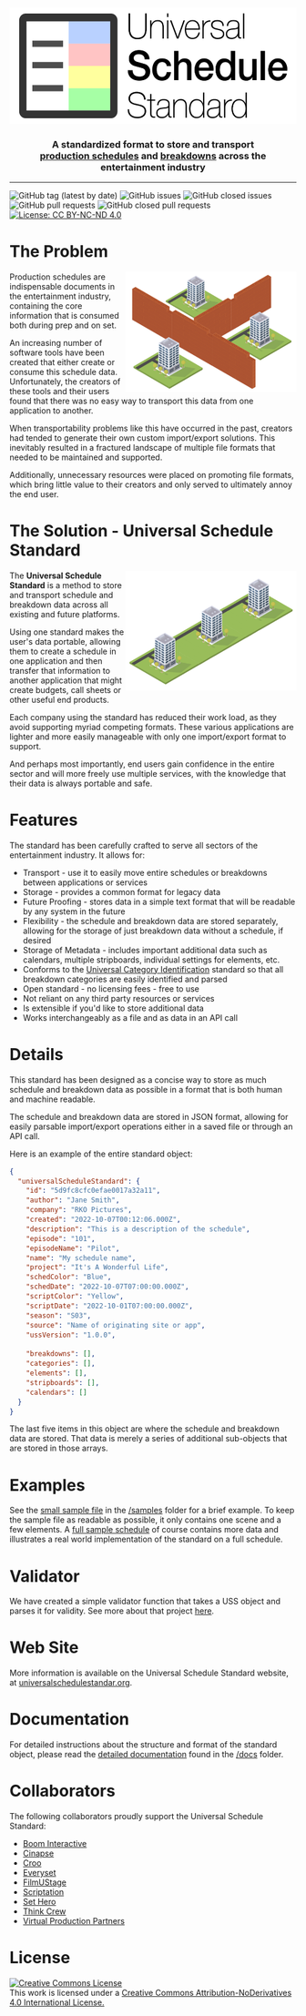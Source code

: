 <p align="center">
  <img src="images/uss_logo-01.svg" alt="USS Logo" width="537" height="205">
</p>

<h3 align="center" style="margin-bottom: 16px">A standardized format to store and transport <br /><a href="https://en.wikipedia.org/wiki/Shooting_schedule">production schedules</a> and <a href="https://en.wikipedia.org/wiki/Script_breakdown">breakdowns</a> across the entertainment industry</h3>

---

![GitHub tag (latest by date)](https://img.shields.io/github/v/tag/universalschedulestandard/UniversalScheduleStandard)
![GitHub issues](https://img.shields.io/github/issues/universalschedulestandard/UniversalScheduleStandard)
![GitHub closed issues](https://img.shields.io/github/issues-closed/universalschedulestandard/UniversalScheduleStandard)
![GitHub pull requests](https://img.shields.io/github/issues-pr/universalschedulestandard/UniversalScheduleStandard?color=yellow)
![GitHub closed pull requests](https://img.shields.io/github/issues-pr-closed/universalschedulestandard/UniversalScheduleStandard?color=yellow)
[![License: CC BY-NC-ND 4.0](https://img.shields.io/badge/License-CC_BY--NC--ND_4.0-lightgrey.svg)](https://creativecommons.org/licenses/by-nc-nd/4.0/)

# The Problem

<img src="images/no_communication.png" alt="No Communication" width="300" height="211" align="right"/>

Production schedules are indispensable documents in the entertainment industry, containing the core information that is consumed both during prep and on set. 

An increasing number of software tools have been created that either create or consume this schedule data. Unfortunately, the creators of these tools and their users found that there was no easy way to transport this data from one application to another. 

When transportability problems like this have occurred in the past, creators had tended to generate their own custom import/export solutions. This inevitably resulted in a fractured landscape of multiple file formats that needed to be maintained and supported.

Additionally, unnecessary resources were placed on promoting file formats, which bring little value to their creators and only served to ultimately annoy the end user. 

# The Solution - **Universal Schedule Standard**

<img src="images/communication.png" alt="Communication" width="300" height="211" align="right"/>

The **Universal Schedule Standard** is a method to store and transport schedule and breakdown data across all existing and future platforms. 

Using one standard makes the user's data portable, allowing them to create a schedule in one application and then transfer that information to another application that might create budgets, call sheets or other useful end products. 

Each company using the standard has reduced their work load, as they avoid supporting myriad competing formats. These various applications are lighter and more easily manageable with only one import/export format to support. 

And perhaps most importantly, end users gain confidence in the entire sector and will more freely use multiple services, with the knowledge that their data is always portable and safe. 

# Features

The standard has been carefully crafted to serve all sectors of the entertainment industry. It allows for:

- Transport - use it to easily move entire schedules or breakdowns between applications or services
- Storage - provides a common format for legacy data
- Future Proofing - stores data in a simple text format that will be readable by any system in the future
- Flexibility - the schedule and breakdown data are stored separately, allowing for the storage of just breakdown data without a schedule, if desired
- Storage of Metadata - includes important additional data such as calendars, multiple stripboards, individual settings for elements, etc.
- Conforms to the [Universal Category Identification](https://github.com/thinkcrew/UniversalCategoryIdentification) standard so that all breakdown categories are easily identified and parsed
- Open standard - no licensing fees - free to use
- Not reliant on any third party resources or services
- Is extensible if you'd like to store additional data
- Works interchangeably as a file and as data in an API call

# Details

This standard has been designed as a concise way to store as much schedule and breakdown data as possible in a format that is both human and machine readable.

The schedule and breakdown data are stored in JSON format, allowing for easily parsable import/export operations either in a saved file or through an API call. 

Here is an example of the entire standard object:

```json
{
  "universalScheduleStandard": {
    "id": "5d9fc8cfc0efae0017a32a11",
    "author": "Jane Smith",
    "company": "RKO Pictures",
    "created": "2022-10-07T00:12:06.000Z",
    "description": "This is a description of the schedule",
    "episode": "101",
    "episodeName": "Pilot",
    "name": "My schedule name",
    "project": "It's A Wonderful Life",
    "schedColor": "Blue",
    "schedDate": "2022-10-07T07:00:00.000Z",
    "scriptColor": "Yellow",
    "scriptDate": "2022-10-01T07:00:00.000Z",
    "season": "S03",
    "source": "Name of originating site or app",
    "ussVersion": "1.0.0",

    "breakdowns": [],
    "categories": [],
    "elements": [],
    "stripboards": [],
    "calendars": []
  }
}
```

The last five items in this object are where the schedule and breakdown data are stored. That data is merely a series of additional sub-objects that are stored in those arrays.

# Examples

See the [small sample file](/samples/small_sample_schedule.uss) in the [/samples](samples/) folder for a brief example. To keep the sample file as readable as possible, it only contains one scene and a few elements. A [full sample schedule](/samples/full_sample_schedule.uss) of course contains more data and illustrates a real world implementation of the standard on a full schedule.

# Validator

We have created a simple validator function that takes a USS object and parses it for validity. See more about that project [here](https://github.com/UniversalScheduleStandard/uss-validator).

# Web Site

More information is available on the Universal Schedule Standard website, at [universalschedulestandar.org](https://universalschedulestandard.org).

# Documentation

For detailed instructions about the structure and format of the standard object, please read the [detailed documentation](docs/docs.md) found in the [/docs](docs/) folder. 

# Collaborators

The following collaborators proudly support the Universal Schedule Standard:

- [Boom Interactive](https://boominteractive.io)
- [Cinapse](https://cinapse.io)
- [Croo](https://croo.tv)
- [Everyset](https://everyset.com)
- [FilmUStage](https://filmustage.com)
- [Scriptation](https://scriptation.com)
- [Set Hero](https://setheroapp.com)
- [Think Crew](https://thinkcrew.com)
- [Virtual Production Partners](https://virtualproductionpartners.com)

# License

<a rel="license" href="http://creativecommons.org/licenses/by-nd/4.0/">
  <img alt="Creative Commons License" style="border-width:0" src="https://i.creativecommons.org/l/by-nd/4.0/88x31.png" /></a><br />This work is licensed under a <a rel="license" href="http://creativecommons.org/licenses/by-nd/4.0/">Creative Commons Attribution-NoDerivatives 4.0 International License.
</a>

